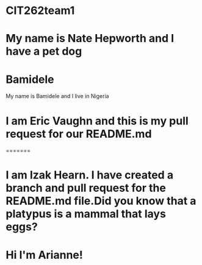 # CIT262team1

# My name is Nate Hepworth and I have a pet dog

# Bamidele
 My name is Bamidele and I live in Nigeria

# I am Eric Vaughn and this is my pull request for our README.md

=======

# I am Izak Hearn. I have created a branch and pull request for the README.md file.Did you know that a platypus is a mammal that lays eggs?


# Hi I'm Arianne!